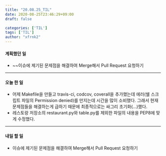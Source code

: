 ```yaml
---
title: "20.08.25_TIL"
date: 2020-08-25T23:46:29+09:00
draft: false

categories: ['TIL']
tags: ['TIL']
author: "xfrnk2"
---
```

#### 계획했던 일
+ ~~이슈에 제기된 문제점을 해결하여 Merge해서 Pull Request 요청하기
---  
#### 오늘 한 일
+ 어제 Makefile을 만들고 travis-ci, codcov, coverall을 추가했는데 에러(쉘 스크립트 파일의 Permission denied)를 만지는데 시간을 많이 소비했다. 그래서 현재 문제점들을 해결하는게 급하기 때문에 최종적으로는 싸그리 초기화(...)했다.
+ 레스토랑 저장소의 restaurant.py와 table.py를 제외한 파일의 내용을 PEP8에 맞게 수정했다.
---   
#### 내일 할 일 
+ 이슈에 제기된 문제점을 해결하여 Merge해서 Pull Request 요청하기